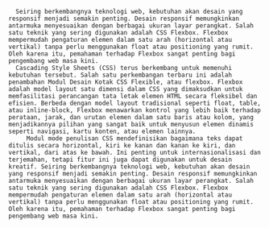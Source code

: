       Seiring berkembangnya teknologi web, kebutuhan akan desain yang responsif menjadi semakin penting. Desain responsif memungkinkan antarmuka menyesuaikan dengan berbagai ukuran layar perangkat. Salah satu teknik yang sering digunakan adalah CSS Flexbox. Flexbox mempermudah pengaturan elemen dalam satu arah (horizontal atau vertikal) tanpa perlu menggunakan float atau positioning yang rumit. Oleh karena itu, pemahaman terhadap Flexbox sangat penting bagi pengembang web masa kini.
      Cascading Style Sheets (CSS) terus berkembang untuk memenuhi kebutuhan tersebut. Salah satu perkembangan terbaru ini adalah penambahan Modul Desain Kotak CSS Flexible, atau flexbox. Flexbox adalah model layout satu dimensi dalam CSS yang dimaksudkan untuk memfasilitasi perancangan tata letak elemen HTML secara fleksibel dan efisien. Berbeda dengan model layout tradisional seperti float, table, atau inline-block, Flexbox menawarkan kontrol yang lebih baik terhadap perataan, jarak, dan urutan elemen dalam satu baris atau kolom, yang menjadikannya pilihan yang sangat baik untuk menyusun elemen dinamis seperti navigasi, kartu konten, atau elemen lainnya. 
         Modul mode penulisan CSS mendefinisikan bagaimana teks dapat ditulis secara horizontal, kiri ke kanan dan kanan ke kiri, dan vertikal, dari atas ke bawah. Ini penting untuk internasionalisasi dan terjemahan, tetapi fitur ini juga dapat digunakan untuk desain kreatif. Seiring berkembangnya teknologi web, kebutuhan akan desain yang responsif menjadi semakin penting. Desain responsif memungkinkan antarmuka menyesuaikan dengan berbagai ukuran layar perangkat. Salah satu teknik yang sering digunakan adalah CSS Flexbox. Flexbox mempermudah pengaturan elemen dalam satu arah (horizontal atau vertikal) tanpa perlu menggunakan float atau positioning yang rumit. Oleh karena itu, pemahaman terhadap Flexbox sangat penting bagi pengembang web masa kini.

